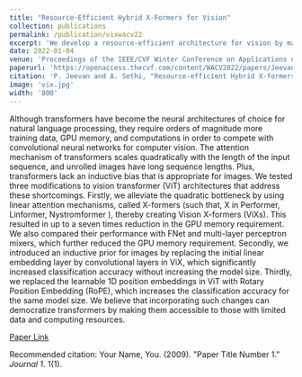 ```yaml
---
title: "Resource-Efficient Hybrid X-Formers for Vision"
collection: publications
permalink: /publication/vixwacv22
excerpt: 'We develop a resource-efficient architecture for vision by making three modifications on ViT to address their shortcomings, which significantly improve their performance and make them more accessible.'
date: 2022-01-04
venue: 'Proceedings of the IEEE/CVF Winter Conference on Applications of Computer Vision (WACV), Waikoloa, HI, USA'
paperurl: 'https://openaccess.thecvf.com/content/WACV2022/papers/Jeevan_Resource-Efficient_Hybrid_X-Formers_for_Vision_WACV_2022_paper.pdf'
citation: 'P. Jeevan and A. Sethi, "Resource-efficient Hybrid X-formers for Vision," 2022 IEEE/CVF Winter Conference on Applications of Computer Vision (WACV), Waikoloa, HI, USA, 2022, pp. 3555-3563, doi: 10.1109/WACV51458.2022.00361.'
image: 'vix.jpg'
width: '800'
---
```

Although transformers have become the neural architectures of choice for natural language processing, they require orders of magnitude more training data, GPU memory, and computations in order to compete with convolutional neural networks for computer vision. The attention mechanism of transformers scales quadratically with the length of the input sequence, and unrolled images have long sequence lengths. Plus, transformers lack an inductive bias that is appropriate for images. We tested three modifications to vision transformer (ViT) architectures that address these shortcomings. Firstly, we alleviate the quadratic bottleneck by using linear attention mechanisms, called X-formers (such that, X in Performer, Linformer, Nystromformer ), thereby creating Vision X-formers (ViXs). This resulted in up to a seven times reduction in the GPU memory requirement. We also compared their performance with FNet and multi-layer perceptron mixers, which further reduced the GPU memory requirement. Secondly, we introduced an inductive prior for images by replacing the initial linear embedding layer by convolutional layers in ViX, which significantly increased classification accuracy without increasing the model size. Thirdly, we replaced the learnable 1D position embeddings in ViT with Rotary Position Embedding (RoPE), which increases the classification accuracy for the same model size. We believe that incorporating such changes can democratize transformers by making them accessible to those with limited data and computing resources.

[Paper Link](https://openaccess.thecvf.com/content/WACV2022/papers/Jeevan_Resource-Efficient_Hybrid_X-Formers_for_Vision_WACV_2022_paper.pdf)

Recommended citation: Your Name, You. (2009). "Paper Title Number 1." <i>Journal 1</i>. 1(1).